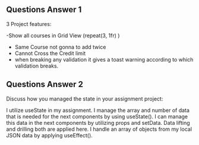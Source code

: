
##  Questions Answer 1
3 Project features:

-Show all courses in Grid View (repeat(3, 1fr) )
- Same Course not gonna to add twice
- Cannot Cross the Credit limit
- when breaking any validation it gives a toast warning according to which validation breaks. 

##  Questions Answer 2
Discuss how you managed the state in your assignment project:

I utilize useState in my assignment. I manage the array and number of data that is needed for the next components by using useState(). I can manage this data in the next components by utilizing props and setData. Data lifting and drilling both are applied here.
I handle an array of objects from my local JSON data by applying useEffect().



